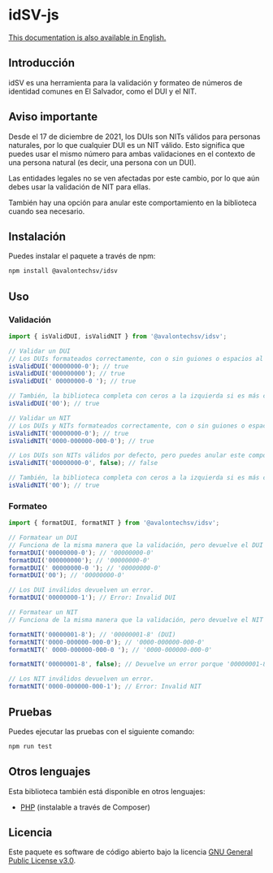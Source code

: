# idSV-js

[This documentation is also available in English.](https://github.com/avalon-tech/idsv-js/blob/main/README.md)

## Introducción
idSV es una herramienta para la validación y formateo de números de identidad comunes en El Salvador, como el DUI y el NIT.

## Aviso importante
Desde el 17 de diciembre de 2021, los DUIs son NITs válidos para personas naturales, por lo que cualquier DUI es un NIT válido. Esto significa que puedes usar el mismo número para ambas validaciones en el contexto de una persona natural (es decir, una persona con un DUI).

Las entidades legales no se ven afectadas por este cambio, por lo que aún debes usar la validación de NIT para ellas.

También hay una opción para anular este comportamiento en la biblioteca cuando sea necesario.

## Instalación
Puedes instalar el paquete a través de npm:

```bash
npm install @avalontechsv/idsv
```

## Uso

### Validación
```javascript
import { isValidDUI, isValidNIT } from '@avalontechsv/idsv';

// Validar un DUI
// Los DUIs formateados correctamente, con o sin guiones o espacios al principio o al final, son válidos.
isValidDUI('00000000-0'); // true
isValidDUI('000000000'); // true
isValidDUI(' 00000000-0 '); // true

// También, la biblioteca completa con ceros a la izquierda si es más corto que 9 dígitos. Esto es útil para validar DUIs que se almacenan en una base de datos como enteros.
isValidDUI('00'); // true

// Validar un NIT
// Los DUIs y NITs formateados correctamente, con o sin guiones o espacios al principio o al final, son válidos.
isValidNIT('00000000-0'); // true
isValidNIT('0000-000000-000-0'); // true

// Los DUIs son NITs válidos por defecto, pero puedes anular este comportamiento pasando false como segundo parámetro.
isValidNIT('00000000-0', false); // false

// También, la biblioteca completa con ceros a la izquierda si es más corto que 14 dígitos. Esto es útil para validar NITs que se almacenan en una base de datos como enteros.
isValidNIT('00'); // true
```

### Formateo
```javascript
import { formatDUI, formatNIT } from '@avalontechsv/idsv';

// Formatear un DUI
// Funciona de la misma manera que la validación, pero devuelve el DUI formateado.
formatDUI('00000000-0'); // '00000000-0'
formatDUI('000000000'); // '00000000-0'
formatDUI(' 00000000-0 '); // '00000000-0'
formatDUI('00'); // '00000000-0'

// Los DUI inválidos devuelven un error.
formatDUI('00000000-1'); // Error: Invalid DUI

// Formatear un NIT
// Funciona de la misma manera que la validación, pero devuelve el NIT formateado. Por defecto, los DUIs son NITs válidos, pero puedes anular este comportamiento pasando false como segundo parámetro.

formatNIT('00000001-8'); // '00000001-8' (DUI)
formatNIT('0000-000000-000-0'); // '0000-000000-000-0'
formatNIT(' 0000-000000-000-0 '); // '0000-000000-000-0'

formatNIT('00000001-8', false); // Devuelve un error porque '00000001-8' es un DUI válido, pero no un NIT válido.

// Los NIT inválidos devuelven un error.
formatNIT('0000-000000-000-1'); // Error: Invalid NIT
```

## Pruebas
Puedes ejecutar las pruebas con el siguiente comando:

```bash
npm run test
```

## Otros lenguajes
Esta biblioteca también está disponible en otros lenguajes:
- [PHP](https://github.com/avalon-tech/idSV) (instalable a través de Composer)

## Licencia
Este paquete es software de código abierto bajo la licencia [GNU General Public License v3.0](https://opensource.org/licenses/GPL-3.0).
